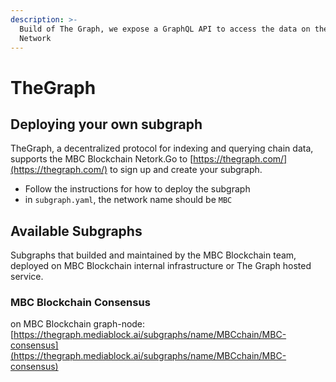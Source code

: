 ```yaml
---
description: >-
  Build of The Graph, we expose a GraphQL API to access the data on the MBC Blockchain
  Network
---
```


# TheGraph

## Deploying your own subgraph

TheGraph, a decentralized protocol for indexing and querying chain data, supports the MBC Blockchain Netork.Go to [https://thegraph.com/](https://thegraph.com/) to sign up and create your subgraph.

* Follow the instructions for how to deploy the subgraph
* in `subgraph.yaml`, the network name should be `MBC`

## Available Subgraphs

Subgraphs that builded and maintained by the MBC Blockchain team, deployed on MBC Blockchain internal infrastructure or The Graph hosted service.

### MBC Blockchain Consensus

on MBC Blockchain graph-node: [https://thegraph.mediablock.ai/subgraphs/name/MBCchain/MBC-consensus](https://thegraph.mediablock.ai/subgraphs/name/MBCchain/MBC-consensus)
